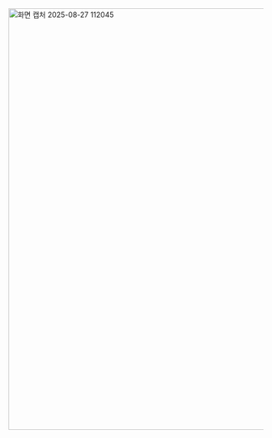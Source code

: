 <img width="1334" height="833" alt="화면 캡처 2025-08-27 112045" src="https://github.com/user-attachments/assets/63198474-dae8-4520-bebb-468bc788b940" />
